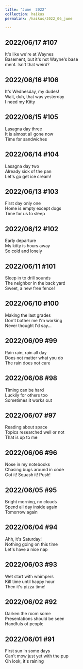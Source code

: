 ```yaml
---
title: "June  2022"
collection: haikus
permalink: /haikus/2022_06_june

---
```

## 2022/06/17 #107
It's like we're at Waynes \
Basement, but it's not Wayne's base \
ment. Isn't that weird?

## 2022/06/16 #106
It's Wednesday, my dudes! \
Wait, duh, that was yesterday \
I need my Kitty

## 2022/06/15 #105
Lasagna day three \
It is almost all gone now \
Time for sandwiches

## 2022/06/14 #104
Lasagna day two \
Already sick of the pan \
Let's go get ice cream!

## 2022/06/13 #103
First day only one \
Home is empty except dogs \
Time for us to sleep

## 2022/06/12 #102
Early departure \
My kitty is hours away \
So cold and lonely

## 2022/06/11 #101
Sleep in to drill sounds \
The neighbor in the back yard \
Sweet, a new free fence!

## 2022/06/10 #100
Making the last grades \
Don't bother me I'm working \
Never thought I'd say...

## 2022/06/09 #99
Rain rain, rain all day \
Does not matter what you do \
The rain does not care

## 2022/06/08 #98
Timing can be hard \
Luckily for others too \
Sometimes it works out

## 2022/06/07 #97
Reading about space \
Topics researched well or not \
That is up to me

## 2022/06/06 #96
Nose in my notebooks \
Chasing bugs around in code \
Got it! Squash it! Push!

## 2022/06/05 #95
Bright morning, no clouds \
Spend all day inside again \
Tomorrow again

## 2022/06/04 #94
Ahh, it's Saturday! \
Nothing going on this time \
Let's have a nice nap

## 2022/06/03 #93
Wet start with whimpers \
Kill time until happy hour \
Then it's pizza time!

## 2022/06/02 #92
Darken the room some \
Presentations should be seen \
Handfuls of people

## 2022/06/01 #91
First sun in some days \
Can't mow just yet with the pup \
Oh look, it's raining




<!-- Tana on eesti
vabariigiaastapaev
joogid koigile -->



<!-- Heading 1
======

Heading 2  
======

Heading 3
====== -->
